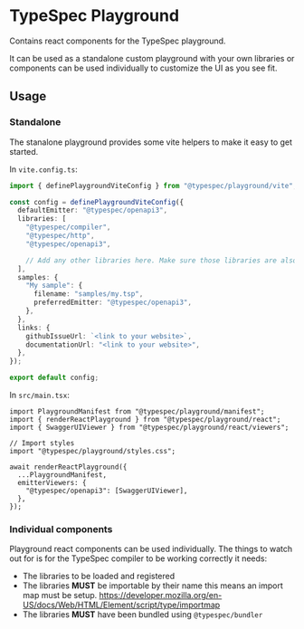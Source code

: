 # TypeSpec Playground

Contains react components for the TypeSpec playground.

It can be used as a standalone custom playground with your own libraries or components can be used individually to customize the UI as you see fit.

## Usage

### Standalone

The stanalone playground provides some vite helpers to make it easy to get started.

In `vite.config.ts`:

```ts
import { definePlaygroundViteConfig } from "@typespec/playground/vite";

const config = definePlaygroundViteConfig({
  defaultEmitter: "@typespec/openapi3",
  libraries: [
    "@typespec/compiler",
    "@typespec/http",
    "@typespec/openapi3",

    // Add any other libraries here. Make sure those libraries are also dependencies of that package.
  ],
  samples: {
    "My sample": {
      filename: "samples/my.tsp",
      preferredEmitter: "@typespec/openapi3",
    },
  },
  links: {
    githubIssueUrl: `<link to your website>`,
    documentationUrl: "<link to your website>",
  },
});

export default config;
```

In `src/main.tsx`:

```tsx
import PlaygroundManifest from "@typespec/playground/manifest";
import { renderReactPlayground } from "@typespec/playground/react";
import { SwaggerUIViewer } from "@typespec/playground/react/viewers";

// Import styles
import "@typespec/playground/styles.css";

await renderReactPlayground({
  ...PlaygroundManifest,
  emitterViewers: {
    "@typespec/openapi3": [SwaggerUIViewer],
  },
});
```

### Individual components

Playground react components can be used individually. The things to watch out for is for the TypeSpec compiler to be working correctly it needs:

- The libraries to be loaded and registered
- The libraries **MUST** be importable by their name this means an import map must be setup. https://developer.mozilla.org/en-US/docs/Web/HTML/Element/script/type/importmap
- The libraries **MUST** have been bundled using `@typespec/bundler`
